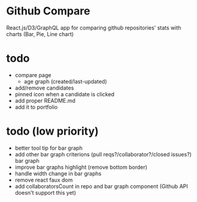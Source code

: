 # Github Compare

React.js/D3/GraphQL app for comparing github repositories' stats with charts (Bar, Pie, Line chart)

# todo

- compare page
  - age graph (created/last-updated)
- add/remove candidates
- pinned icon when a candidate is clicked
- add proper README.md
- add it to portfolio

# todo (low priority)

- better tool tip for bar graph
- add other bar graph criterions (pull reqs?/collaborator?/closed issues?) bar graph
- improve bar graphs highlight (remove bottom border)
- handle width change in bar graphs
- remove react faux dom
- add collaboratorsCount in repo and bar graph component (Github API doesn't support this yet)
